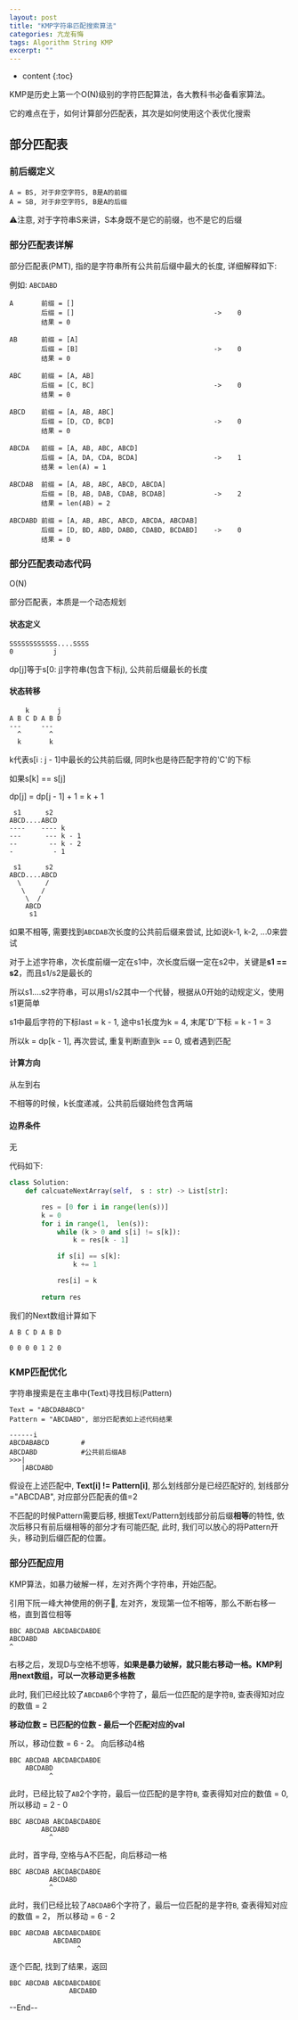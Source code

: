 ```yaml
---
layout: post
title: "KMP字符串匹配搜索算法"
categories: 亢龙有悔
tags: Algorithm String KMP
excerpt: ""
---
```


* content
{:toc}

KMP是历史上第一个O(N)级别的字符匹配算法，各大教科书必备看家算法。

它的难点在于，如何计算部分匹配表，其次是如何使用这个表优化搜索

## 部分匹配表

### 前后缀定义

```
A = BS, 对于非空字符S, B是A的前缀
A = SB, 对于非空字符S, B是A的后缀
```

⚠️注意, 对于字符串S来讲，S本身既不是它的前缀，也不是它的后缀

### 部分匹配表详解

部分匹配表(PMT), 指的是字符串所有公共前后缀中最大的长度, 详细解释如下:

例如: ```ABCDABD```

```
A       前缀 = []
        后缀 = []                                   ->    0
        结果 = 0

AB      前缀 = [A]
        后缀 = [B]                                  ->    0
        结果 = 0

ABC     前缀 = [A, AB]
        后缀 = [C, BC]                              ->    0
        结果 = 0

ABCD    前缀 = [A, AB, ABC]
        后缀 = [D, CD, BCD]                         ->    0
        结果 = 0

ABCDA   前缀 = [A, AB, ABC, ABCD]
        后缀 = [A, DA, CDA, BCDA]                   ->    1
        结果 = len(A) = 1

ABCDAB  前缀 = [A, AB, ABC, ABCD, ABCDA]
        后缀 = [B, AB, DAB, CDAB, BCDAB]            ->    2
        结果 = len(AB) = 2

ABCDABD 前缀 = [A, AB, ABC, ABCD, ABCDA, ABCDAB]
        后缀 = [D, BD, ABD, DABD, CDABD, BCDABD]    ->    0
        结果 = 0
```

### 部分匹配表动态代码

O(N)

部分匹配表，本质是一个动态规划

#### 状态定义

```
SSSSSSSSSSSS....SSSS
0          j
```

dp[j]等于s[0: j]字符串(包含下标j), 公共前后缀最长的长度

#### 状态转移

```
    k       j
A B C D A B D
---     ---
  ^       ^
  k       k
```
k代表s[i : j - 1]中最长的公共前后缀, 同时k也是待匹配字符的'C'的下标

如果s[k] == s[j]

dp[j] = dp[j - 1] + 1 = k + 1

```
 s1      s2
ABCD....ABCD
----    ---- k
---      --- k - 1
--        -- k - 2
-          - 1

 s1      s2
ABCD....ABCD
  \      /
   \    /
    \  /
    ABCD
     s1
```

如果不相等, 需要找到```ABCDAB```次长度的公共前后缀来尝试, 比如说k-1, k-2, ...0来尝试

对于上述字符串，次长度前缀一定在s1中，次长度后缀一定在s2中，关键是**s1 == s2**，而且s1/s2是最长的

所以s1....s2字符串，可以用s1/s2其中一个代替，根据从0开始的动规定义，使用s1更简单

s1中最后字符的下标last = k - 1, 途中s1长度为k = 4, 末尾'D'下标 = k - 1 = 3

所以k = dp[k - 1], 再次尝试, 重复判断直到k == 0, 或者遇到匹配

#### 计算方向

从左到右

不相等的时候，k长度递减，公共前后缀始终包含两端

#### 边界条件

无

代码如下:

```python
class Solution:
    def calcuateNextArray(self,  s : str) -> List[str]:

        res = [0 for i in range(len(s))]
        k = 0
        for i in range(1,  len(s)):
            while (k > 0 and s[i] != s[k]):
                k = res[k - 1]

            if s[i] == s[k]:
                k += 1

            res[i] = k
            
        return res
```

我们的Next数组计算如下

```
A B C D A B D

0 0 0 0 1 2 0
```

### KMP匹配优化

字符串搜索是在主串中(Text)寻找目标(Pattern)

```
Text = "ABCDABABCD"
Pattern = "ABCDABD", 部分匹配表如上述代码结果

------i
ABCDABABCD        # 
ABCDABD           #公共前后缀AB
>>>|
   |ABCDABD
```

假设在上述匹配中, **Text[i] != Pattern[i]**, 那么划线部分是已经匹配好的, 划线部分="ABCDAB", 对应部分匹配表的值=2

不匹配的时候Pattern需要后移, 根据Text/Pattern划线部分前后缀**相等**的特性, 依次后移只有前后缀相等的部分才有可能匹配, 此时, 我们可以放心的将Pattern开头，移动到后缀匹配的位置。


### 部分匹配应用

KMP算法，如暴力破解一样，左对齐两个字符串，开始匹配。

引用下阮一峰大神使用的例子🌰, 左对齐，发现第一位不相等，那么不断右移一格，直到首位相等

```
BBC ABCDAB ABCDABCDABDE
ABCDABD
^
```

右移之后，发现D与空格不想等，**如果是暴力破解，就只能右移动一格。KMP利用next数组，可以一次移动更多格数**

此时, 我们已经比较了```ABCDAB```6个字符了，最后一位匹配的是字符```B```, 查表得知对应的数值 = 2

**移动位数 = 已匹配的位数 - 最后一个匹配对应的val**

所以，移动位数 = 6 - 2。 向后移动4格

```
BBC ABCDAB ABCDABCDABDE
    ABCDABD
          ^
```

此时，已经比较了```AB```2个字符，最后一位匹配的是字符```B```, 查表得知对应的数值 = 0, 所以移动 = 2 - 0

```
BBC ABCDAB ABCDABCDABDE
        ABCDABD
          ^
```

此时，首字母, 空格与A不匹配，向后移动一格

```
BBC ABCDAB ABCDABCDABDE
          ABCDABD
          ^
```

此时，我们已经比较了```ABCDAB```6个字符了，最后一位匹配的是字符```B```, 查表得知对应的数值 = 2， 所以移动 = 6 - 2

```
BBC ABCDAB ABCDABCDABDE
           ABCDABD
                 ^
```

逐个匹配, 找到了结果，返回

```
BBC ABCDAB ABCDABCDABDE
               ABCDABD
```

--End--
